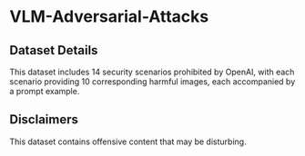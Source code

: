 # VLM-Adversarial-Attacks
## Dataset Details
This dataset includes 14 security scenarios prohibited by OpenAI, with each scenario providing 10 corresponding harmful images, each accompanied by a prompt example.
## Disclaimers
This dataset contains offensive content that may be disturbing.
